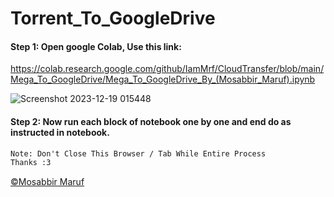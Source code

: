 # Torrent_To_GoogleDrive

#### Step 1: Open google Colab, Use this link:

https://colab.research.google.com/github/IamMrf/CloudTransfer/blob/main/Mega_To_GoogleDrive/Mega_To_GoogleDrive_By_(Mosabbir_Maruf).ipynb

![Screenshot 2023-12-19 015448](https://github.com/IamMrf/CloudTransfer/assets/96982516/7876e239-08c2-45e3-9dc1-acaab130aa14)

#### Step 2: Now run each block of notebook one by one and end do as instructed in notebook. 

```diff 
Note: Don't Close This Browser / Tab While Entire Process
Thanks :3
```

<p><a href="https://bio.link/mosabbir_maruf">©️Mosabbir Maruf</a><p>
